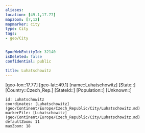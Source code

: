 ```yaml
---
aliases: 
location: [49.1,17.77]
mapzoom: [7,12] 
mapmarker: city 
type: City
tags:
- geo/City


SpocWebEntityId: 32140
isDeleted: false
confidential: public

title: Luhatschowitz
---
```

[geo-lon::17.77]
[geo-lat::49.1]
[name::Luhatschowitz]
[State::]
[Country::Czech_Rep.]
[StateId::]
[Population::]
[Unknown::]


```leaflet
id: Luhatschowitz
coordinates: [Luhatschowitz](geo/Continent/Europe/Czech_Republic/City/Luhatschowitz.md)
markerFile: [Luhatschowitz](geo/Continent/Europe/Czech_Republic/City/Luhatschowitz.md)
defaultZoom: 11 
maxZoom: 18
```


